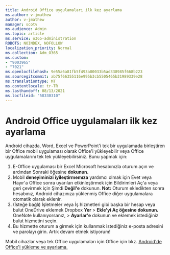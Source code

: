 ```yaml
---
title: Android Office uygulamaları ilk kez ayarlama
ms.author: v-jmathew
author: v-jmathew
manager: scotv
ms.audience: Admin
ms.topic: article
ms.service: o365-administration
ROBOTS: NOINDEX, NOFOLLOW
localization_priority: Normal
ms.collection: Adm_O365
ms.custom:
- "9003965"
- "7021"
ms.openlocfilehash: 9e55a6a81fb5f493a00033b5ad338985f668b223
ms.sourcegitcommit: ab75f66355116e995b3cb5505465b31989339e28
ms.translationtype: MT
ms.contentlocale: tr-TR
ms.lasthandoff: 08/13/2021
ms.locfileid: "58330310"
---
```

# <a name="set-up-office-apps-for-the-first-time-on-an-android-device"></a>Android Office uygulamaları ilk kez ayarlama

Android cihazda, Word, Excel ve PowerPoint'i tek bir uygulamada birleştiren bir Office mobil uygulaması olarak Office'i yükleyebilir veya Office uygulamalarını tek tek yükleyebilirsiniz. Bunu yapmak için:

1. E-Office uygulaması bir Excel Microsoft hesabınızla oturum açın ve ardından Sonraki öğesine **dokunun.**
2. Mobil **deneyiminizi** **iyileştirmemıza** yardımcı olmak için Evet veya Hayır'a Office sonra uyarıları etkinleştirmek için Bildirimleri Aç'a veya geri çevirmek için Şimdi  **Değil'e** dokunun.
    **Not:** Oturum ekledikten sonra hesabınız, Android cihazınıza yüklenmiş Office diğer uygulamalara otomatik olarak eklenir.
3. (İsteğe bağlı) İşletmeler veya İş hizmetleri gibi başka bir hesap veya bulut OneDrive eklemek Dropbox **Yer**  >  **Ekle'yi Aç öğesine dokunun.** OneNote kullanıyorsanız,   >  **Ayarlar'e** dokunun ve eklemek istediğiniz bulut hizmetini seçin.
4. Bu hizmette oturum a girmek için kullanmak istediğiniz e-posta adresini ve parolayı girin. Artık devam etmek istiyorum!

Mobil cihazlar veya tek Office uygulamaları için Office için bkz. [Android'de Office'i yükleme ve ayarlama.](https://go.microsoft.com/fwlink/?linkid=2135287)
